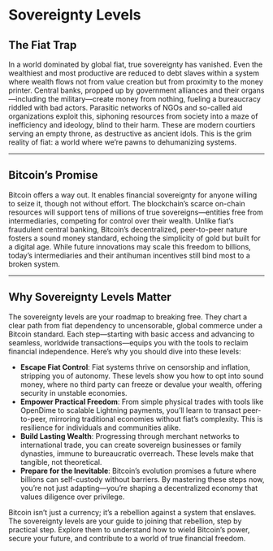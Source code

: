 # Sovereignty Levels
<!--

Lord Jesus Christ
Son of the living God
Have mercy on us, and save us

-->


## The Fiat Trap

In a world dominated by global fiat, true sovereignty has vanished. Even the wealthiest and most productive are reduced to debt slaves within a system where wealth flows not from value creation but from proximity to the money printer. Central banks, propped up by government alliances and their organs—including the military—create money from nothing, fueling a bureaucracy riddled with bad actors. Parasitic networks of NGOs and so-called aid organizations exploit this, siphoning resources from society into a maze of inefficiency and ideology, blind to their harm. These are modern courtiers serving an empty throne, as destructive as ancient idols. This is the grim reality of fiat: a world where we’re pawns to dehumanizing systems.

---

## Bitcoin’s Promise
Bitcoin offers a way out. It enables financial sovereignty for anyone willing to seize it, though not without effort. The blockchain’s scarce on-chain resources will support tens of millions of true sovereigns—entities free from intermediaries, competing for control over their wealth. Unlike fiat’s fraudulent central banking, Bitcoin’s decentralized, peer-to-peer nature fosters a sound money standard, echoing the simplicity of gold but built for a digital age. While future innovations may scale this freedom to billions, today’s intermediaries and their antihuman incentives still bind most to a broken system.

---

## Why Sovereignty Levels Matter
The sovereignty levels are your roadmap to breaking free. They chart a clear path from fiat dependency to uncensorable, global commerce under a Bitcoin standard. Each step—starting with basic access and advancing to seamless, worldwide transactions—equips you with the tools to reclaim financial independence. Here’s why you should dive into these levels:

- **Escape Fiat Control**: Fiat systems thrive on censorship and inflation, stripping you of autonomy. These levels show you how to opt into sound money, where no third party can freeze or devalue your wealth, offering security in unstable economies.
- **Empower Practical Freedom**: From simple physical trades with tools like OpenDime to scalable Lightning payments, you’ll learn to transact peer-to-peer, mirroring traditional economies without fiat’s complexity. This is resilience for individuals and communities alike.
- **Build Lasting Wealth**: Progressing through merchant networks to international trade, you can create sovereign businesses or family dynasties, immune to bureaucratic overreach. These levels make that tangible, not theoretical.
- **Prepare for the Inevitable**: Bitcoin’s evolution promises a future where billions can self-custody without barriers. By mastering these steps now, you’re not just adapting—you’re shaping a decentralized economy that values diligence over privilege.

Bitcoin isn’t just a currency; it’s a rebellion against a system that enslaves. The sovereignty levels are your guide to joining that rebellion, step by practical step. Explore them to understand how to wield Bitcoin’s power, secure your future, and contribute to a world of true financial freedom.